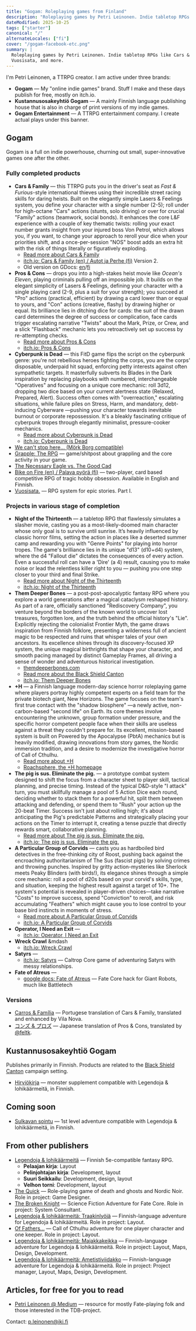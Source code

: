 ```yaml
---
title: "Gogam: Roleplaying games from Finland"
description: "Roleplaying games by Petri Leinonen. Indie tabletop RPGs like Cars & Family, and Vuosisata."
dateModified: 2025-10-25
tags: ["starter"]
canonical: "/"
alternateLocales: ["fi"]
cover: "/gogam-facebook-etc.png"
summary: |
  Roleplaying games by Petri Leinonen. Indie tabletop RPGs like Cars & Family,
  Vuosisata, and more.
---
```


I'm Petri Leinonen, a TTRPG creator. I am active under three brands:
- **Gogam** &mdash; My "online indie games" brand. Stuff I make and these days publish for free, mostly on itch.io. 
- **Kustannusosakeyhtiö Gogam** &mdash; A mainly Finnish language publishing house that is also in charge of print versions of my indie games.
- **Gogam Entertainment** &mdash; A TTRPG entertainment company. I create actual plays under this banner.

## Gogam

Gogam is a full on indie powerhouse, churning out small, super-innovative games one after the other. 

### Fully completed products

- **Cars & Family** &mdash; this TTRPG puts you in the driver's seat as *Fast & Furious*-style international thieves using their incredible street racing skills for daring heists. Built on the elegantly simple Lasers & Feelings system, you define your character with a single number (2-5); roll under for high-octane "Cars" actions (stunts, solo driving) or over for crucial "Family" actions (teamwork, social bonds). It enhances the core L&F experience with a couple of key thematic twists: rolling your exact number grants insight from your injured boss Von Petrol, which allows you, if you want, to change your approach to reroll your dice when your priorities shift, and a once-per-session "NOS" boost adds an extra hit with the risk of things literally or figuratively exploding.
  - [Read more about Cars & Family](/en/cars-and-family)
  - [itch.io: Cars & Family (en) / Autot ja Perhe (fi)](https://strangeworlder.itch.io/cars-and-family) Version 2.  
  - Old version on GDocs: [en](https://docs.google.com/document/d/1hIsLmmoRwm8upOu6tc1Amvqlads-SSX2O33rEB9yGX4/edit?usp=sharing)/[fi](https://docs.google.com/document/d/1VP7Ga9dVXVrfYmtfmjXyV2gJXKoBRw7rkeALg7PkYfH0/edit?usp=sharing)
- **Pros & Cons** &mdash; drops you into a high-stakes heist movie like *Ocean's Eleven*, playing criminals pulling off an impossible job. It builds on the elegant simplicity of Lasers & Feelings, defining your character with a single playing card (2-9, plus a suit for your strength); you succeed at "Pro" actions (practical, efficient) by drawing a card lower than or equal to yours, and "Con" actions (creative, flashy) by drawing higher or equal. Its brilliance lies in ditching dice for cards: the suit of the drawn card determines the degree of success or complication, face cards trigger escalating narrative "Twists" about the Mark, Prize, or Crew, and a slick "Flashback" mechanic lets you retroactively set up success by re-attempting checks.
  - [Read more about Pros & Cons](/en/pros-and-cons)
  - [itch.io: Pros & Cons](https://strangeworlder.itch.io/pros-and-cons)
- **Cyberpunk is Dead** &mdash; this FitD game flips the script on the cyberpunk genre: you're not rebellious heroes fighting the corps, you are the corps' disposable, underpaid hit squad, enforcing petty interests against often sympathetic targets. It masterfully subverts its Blades in the Dark inspiration by replacing playbooks with numbered, interchangeable "Operatives" and focusing on a unique core mechanic: roll 3d12, dropping two dice based on your current alertness state (Relaxed, Prepared, Alert). Success often comes with "overreaction," escalating situations, while failure piles on Stress, Harm, and mandatory, debt-inducing Cyberware —pushing your character towards inevitable burnout or corporate repossession. It's a bleakly fascinating critique of cyberpunk tropes through elegantly minimalist, pressure-cooker mechanics.
  - [Read more about Cyberpunk is Dead](/en/cyberpunk-is-dead)
  - [itch.io: Cyberpunk is Dead](https://strangeworlder.itch.io/cyberpunk-is-dead)
- [We can't stop here... (Mörk Borg compatible)](https://strangeworlder.itch.io/we-cant-stop-here)
- [Grapple: The RPG](https://strangeworlder.itch.io/grapple-the-rpg) &mdash; game/shitpost about grappling and the core activity in your game.
- [The Necessary Eagle vs. The Good Cad](https://strangeworlder.itch.io/the-necessary-eagle-vs-the-good-cad)
- [Bike on Fire (en) / Palava pyörä (fi)](https://strangeworlder.itch.io/bike-on-fire) &mdash; two-player, card based competitive RPG of tragic hobby obsession. Available in English and Finnish.
- [Vuosisata.](https://docs.google.com/document/d/1VYxmFq2ik5Wszqpo6jYv5GJXKoBRw7rkeALg7PkYfH0/edit?usp=sharing) — RPG system for epic stories. Part I.

### Projects in various stage of completion

- **Night of the Thirteenth** &mdash; a tabletop RPG that flawlessly simulates a slasher movie, casting you as a most-likely-doomed main character whose only goal is to survive until sunrise. It’s heavily influenced by classic horror films, setting the action in places like a deserted summer camp and rewarding you with "Genre Points" for playing into horror tropes. The game's brilliance lies in its unique "d13" (d10+d4) system, where the d4 "Fallout die" dictates the consequences of every action. Even a successful roll can have a 'Dire' (a 4) result, causing you to make noise or lead the relentless killer right to you &mdash; pushing you one step closer to your third and final Strike. 
  - [Read more about Night of the Thirteenth](/en/nott)
  - [itch.io: Night of the Thirteenth](https://strangeworlder.itch.io/night-of-the-thirteenth)
- **Them Deeper Bones** &mdash; a post-post-apocalyptic fantasy RPG where you explore a world generations after a magical cataclysm reshaped history. As part of a rare, officially sanctioned "Rediscovery Company", you venture beyond the borders of the known world to uncover lost treasures, forgotten lore, and the truth behind the official history's "Lie". Explicitly rejecting the colonialist Frontier Myth, the game draws inspiration from Finnish folklore, presenting a wilderness full of ancient magic to be respected and ruins that whisper tales of your own ancestors. Its excellence shines through its discovery-focused XP system, the unique magical birthrights that shape your character, and smooth pacing managed by distinct Gameplay Frames, all driving a sense of wonder and adventurous historical investigation.
  - [themdeeperbones.com](https://themdeeperbones.com)
  - [Read more about the Black Shield Canton](/en/mustan-kilven-kantoni)
  - [itch.io: Them Deeper Bones](https://strangeworlder.itch.io/them-deeper-bones)
- **+H** — a Finnish language modern-day science horror roleplaying game where players portray highly competent experts on a field team for the private biotech giant, New Horizons. The game focuses on the team's first true contact with the "shadow biosphere" —a newly active, non-carbon-based "second life" on Earth. Its core themes involve encountering the unknown, group formation under pressure, and the specific horror competent people face when their skills are useless against a threat they couldn't prepare for. Its excellent, mission-based system is built on Powered by the Apocalypse (PbtA) mechanics but is heavily modified, drawing innovations from story games, the Nordic immersion tradition, and a desire to modernize the investigative horror of Call of Cthulhu.
  - [Read more about +H](/en/plus-h)
  - [Roachsphere, the +H homepage](http://roachsphere.com)
- **The pig is sus. Eliminate the pig.** &mdash; a prototype combat system designed to shift the focus from a character sheet to player skill, tactical planning, and precise timing. Instead of the typical D&D-style "I attack" turn, you must skillfully manage a pool of 5 Action Dice each round, deciding whether to stack them for a powerful hit, split them between attacking and defending, or spend them to "Rush" your action up the 20-beat Timer. Success isn't just about rolling high; it's about anticipating the Pig's predictable Patterns  and strategically placing your actions on the Timer to interrupt it, creating a tense puzzle that directly rewards smart, collaborative planning. 
  - [Read more about The pig is sus. Eliminate the pig.](/en/the-pig-is-sus)
  - [itch.io: The pig is sus. Eliminate the pig.](https://strangeworlder.itch.io/the-pig-is-sus)
- **A Particular Group of Corvids** &mdash; casts you as hardboiled bird detectives in the free-thinking city of Roost, pushing back against the encroaching authoritarianism of The Sus (fascist pigs) by solving crimes and throwing punches. Inspired by gritty action-mysteries like Sherlock meets Peaky Blinders (with birds!), its elegance shines through a simple core mechanic: roll a pool of d20s based on your corvid's skills, type, and situation, keeping the highest result against a target of 10+. The system's potential is revealed in player-driven choices—take narrative "Costs" to improve success, spend "Conviction" to reroll, and risk accumulating "Feathers" which might cause you to lose control to your base bird instincts in moments of stress.
  - [Read more about A Particular Group of Corvids](/en/a-particular-group-of-corvids)
  - [itch.io: A Particular Group of Corvids](https://strangeworlder.itch.io/a-particular-group-of-corvids)
- **Operator, I Need an Exit** &mdash; 
  - [itch.io: Operator, I Need an Exit](https://strangeworlder.itch.io/operator-i-need-an-exit)
- **Wreck Crawl** &mdash
  - [itch.io: Wreck Crawl](https://strangeworlder.itch.io/wreck-crawl)
- **Satyrs** &mdash; 
  - [itch.io: Satyrs](https://strangeworlder.itch.io/satyrs) &mdash; Caltrop Core game of adventuring Satyrs with messy relationships.
- **Fate of Atreus** &mdash;
  - [google docs: Fate of Atreus](https://docs.google.com/document/d/11tqoXZCX3p7sl_kwvq--pNPFoup_oV5gRu1eXELQ9m4/edit?usp=sharing) — Fate Core hack for Giant Robots, much like Battletech

### Versions

- [Carros & Família](/Carros%20&%20Fam%C3%ADlia.pdf) — Portugese translation of Cars & Family, translated and enhanced by Vila Nova.
- [コンズ & プロズ](https://twitter.com/feltk/status/1376309603734937600) — Japanese translation of Pros & Cons, translated by [@feltk](https://twitter.com/feltk).

## Kustannusosakeyhtiö Gogam
Publishes primarily in Finnish. Products are related to the [Black Shield Canton](/en/mustan-kilven-kantoni) campaign setting. 
- [Hirviökirja](/en/hirviokirja/) — monster supplement compatible with Legendoja & lohikäärmeitä, in Finnish.

## Coming soon

- [Sulkavan sointu](/en/sulkavansointu/) — 1st level adventure compatible with Legendoja & lohikäärmeitä, in Finnish.

## From other publishers

- [Legendoja & lohikäärmeitä](https://myrrys.com/legendoja-lohikaarmeita/) — Finnish 5e-compatible fantasy RPG.
  - **Pelaajan kirja**: Layout
  - **Pelinjohtajan kirja**: Development, layout
  - **Suuri Seikkailu**: Development, design, layout
  - **Velhon torni**: Development, layout
- [The Quick](http://www.drivethrurpg.com/product/245906/The-Quick) — Role-playing game of death and ghosts and Nordic Noir. Role in project: Game Designer.
- [The Broken Knight](http://www.drivethrurpg.com/product/236543/The-Broken-Knight-Powered-by-Fate) — Science Fiction Adventure for Fate Core. Role in project: System Consultant.
- [Legendoja & lohikäärmeitä: Traakinlyöjä](https://myrrys.com/2023/01/30/ll-traakinlyoja/) — Finnish-language adventure for Legendoja & lohikäärmeitä. Role in project: Layout.
- [Of Fathers...](https://www.drivethrurpg.com/product/429719/Of-Fathers?cPath=29274) — Call of Cthulhu adventure for one player character and one keeper. Role in project: Layout.
- [Legendoja & lohikäärmeitä: Majakkakeikka](https://myrrys.com/2023/04/06/ll-majakkakeikka/) — Finnish-language adventure for Legendoja & lohikäärmeitä. Role in project: Layout, Maps, Design, Development.
- [Legendoja & lohikäärmeitä: Ametistiviidakko](https://myrrys.com/2023/04/06/ll-majakkakeikka/) — Finnish-language adventure for Legendoja & lohikäärmeitä. Role in project: Project manager, Layout, Maps, Design, Development.

## Articles, for free for you to read

- [Petri Leinonen @ Medium](https://medium.com/@strangeworlder) — resource for mostly Fate-playing folk and those interested in the TDB-project.

Contact: p.leinonen@iki.fi